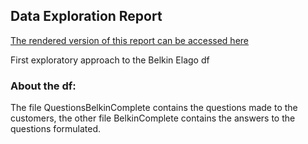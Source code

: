 ## Data Exploration Report


[The rendered version of this report can be accessed here](https://rpubs.com/Luis-VAR/597679) 


First exploratory approach to the Belkin Elago df

### About the df:

The file QuestionsBelkinComplete contains the questions made to the customers, the other file BelkinComplete contains the answers to the questions formulated.
